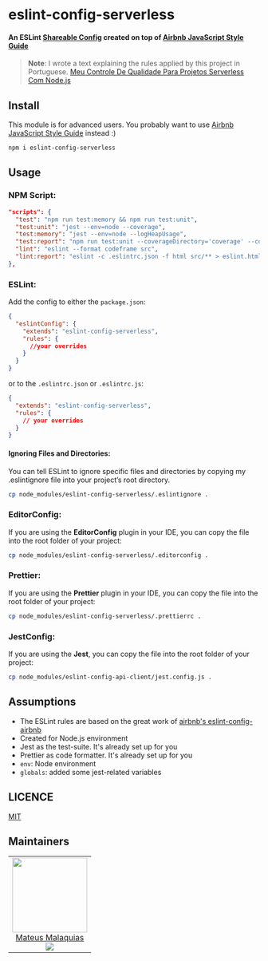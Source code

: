 # eslint-config-serverless

#### An ESLint [Shareable Config](http://eslint.org/docs/developer-guide/shareable-configs) created on top of [Airbnb JavaScript Style Guide](https://github.com/airbnb/javascript)

> **Note**: I wrote a text explaining the rules applied by this project in Portuguese. [Meu Controle De Qualidade Para Projetos Serverless Com Node.js](https://malaquias.dev/2019/Meu-controle-de-qualidade-para-projetos-serverless-com-Node.js/)

## Install

This module is for advanced users. You probably want to use [Airbnb JavaScript Style Guide](https://github.com/airbnb/javascript) instead :)

```bash
npm i eslint-config-serverless
```

## Usage

### NPM Script:

```json
"scripts": {
  "test": "npm run test:memory && npm run test:unit",
  "test:unit": "jest --env=node --coverage",
  "test:memory": "jest --env=node --logHeapUsage",
  "test:report": "npm run test:unit --coverageDirectory='coverage' --coverageReporters='html'",
  "lint": "eslint --format codeframe src",
  "lint:report": "eslint -c .eslintrc.json -f html src/** > eslint.html"
},
```

### ESLint:

Add the config to either the `package.json`:

```json
{
  "eslintConfig": {
    "extends": "eslint-config-serverless",
    "rules": {
      //your overrides
    }
  }
}
```

or to the `.eslintrc.json` or `.eslintrc.js`:

```json
{
  "extends": "eslint-config-serverless",
  "rules": {
    // your overrides
  }
}
```

#### Ignoring Files and Directories:

You can tell ESLint to ignore specific files and directories by copying my .eslintignore file into your project’s root directory.

```sh
cp node_modules/eslint-config-serverless/.eslintignore .
```

### EditorConfig:

If you are using the **EditorConfig** plugin in your IDE, you can copy the file into the root folder of your project:

```sh
cp node_modules/eslint-config-serverless/.editorconfig .
```

### Prettier:

If you are using the **Prettier** plugin in your IDE, you can copy the file into the root folder of your project:

```sh
cp node_modules/eslint-config-serverless/.prettierrc .
```

### JestConfig:

If you are using the **Jest**, you can copy the file into the root folder of your project:

```sh
cp node_modules/eslint-config-api-client/jest.config.js .
```

## Assumptions

- The ESLint rules are based on the great work of [airbnb's eslint-config-airbnb](https://github.com/airbnb/javascript/tree/master/packages/eslint-config-airbnb-base)
- Created for Node.js environment
- Jest as the test-suite. It's already set up for you
- Prettier as code formatter. It's already set up for you
- `env`: Node environment
- `globals`: added some jest-related variables

## LICENCE

[MIT](LICENCE)

## Maintainers

<table>
  <tbody>
    <tr>
      <td align="center">
        <a href="https://github.com/malaquiasdev">
          <img width="150" height="150" src="https://avatars0.githubusercontent.com/u/19865835?s=460&v=4">
          </br>
          Mateus Malaquias
        </a>
        <div>
          <a href="https://twitter.com/malaquiasdev">
            <img src="https://img.shields.io/twitter/follow/malaquiasdev.svg?style=social&label=Follow" />
          </a>
        </div>
      </td>
    </tr>
  <tbody>
</table>
